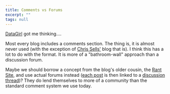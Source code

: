 ```yaml
---
title: Comments vs Forums
excerpt: ""
tags: null
---
```

<a href="http://dotnetweblogs.com/datagridgirl/posts/6824.aspx" target="_blank">DataGirl</a> got me thinking....

Most every blog includes a comments section. The thing is, it is almost never used (with the exception of <a href="/assets/wp/2003/05/www.sellsbrothers.com" target="_blank">Chris Sells'</a> blog that is). I think this has a lot to do with the format. It is more of a "bathroom-wall" approach than a discussion forum.

Maybe we should borrow a concept from the blog's older cousin, the <a href="/assets/wp/2003/05/www.arcadiandelsol.com" target="_blank">Rant</a> <a href="http://www.unknownplayer.com/" target="_blank">Site</a>, and use actual forums instead (<a href="http://player2player.net/modules.php?op=modload&amp;name=News&amp;file=article&amp;sid=931&amp;mode=thread&amp;order=0&amp;thold=0&amp;POSTNUKESID=5482da65d00cf279b104029671b01153" target="_blank">each post</a> is then linked to a <a href="http://www.player2player.net/modules.php?op=modload&amp;name=phpBB2&amp;file=viewtopic&amp;t=1649">discussion thread</a>)? They do lend themselves to more of a community than the standard comment system we use today.
